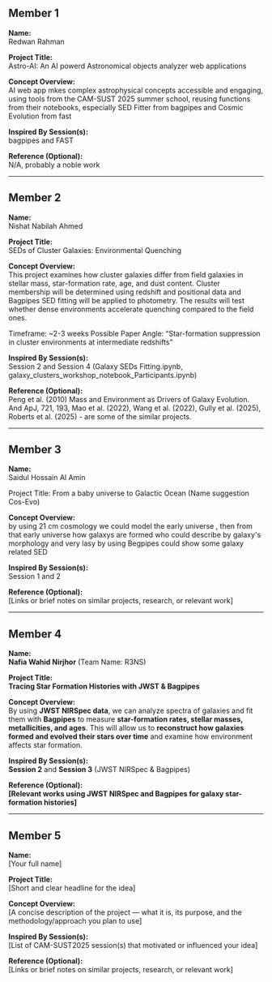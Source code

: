 ## Member 1  
**Name:**  
Redwan Rahman

**Project Title:**  
Astro-AI: An AI powerd Astronomical objects analyzer web applications

**Concept Overview:**  
AI web app mkes complex astrophysical concepts accessible and engaging, using tools from the CAM-SUST 2025 summer school, reusing functions from their notebooks, especially SED Fitter from bagpipes and Cosmic Evolution from fast

**Inspired By Session(s):**  
bagpipes and FAST

**Reference (Optional):**  
N/A, probably a noble work

---

## Member 2  
**Name:**  
Nishat Nabilah Ahmed

**Project Title:**  
SEDs of Cluster Galaxies: Environmental Quenching

**Concept Overview:**  
This project examines how cluster galaxies differ from field galaxies in stellar mass, star-formation rate, age, and dust content. Cluster membership will be determined using redshift and positional data and Bagpipes SED fitting will be applied to photometry. The results will test whether dense environments accelerate quenching compared to the field ones.

Timeframe: ~2-3 weeks
Possible Paper Angle: “Star-formation suppression in cluster environments at intermediate redshifts”

**Inspired By Session(s):**  
Session 2 and Session 4 (Galaxy SEDs Fitting.ipynb, galaxy_clusters_workshop_notebook_Participants.ipynb)

**Reference (Optional):**  
Peng et al. (2010) Mass and Environment as Drivers of Galaxy Evolution.
And ApJ, 721, 193, Mao et al. (2022), Wang et al. (2022), Gully et al. (2025), Roberts et al. (2025) - are some of the similar projects.

---

## Member 3  
**Name:**  
Saidul Hossain Al Amin 

Project Title:
From a baby universe to Galactic Ocean (Name suggestion Cos-Evo)

**Concept Overview:**  
by using 21 cm cosmology we could model the early universe , then from that early universe how galaxys are formed who could describe by galaxy's morphology and very lasy by using Begpipes could show some galaxy related SED

**Inspired By Session(s):**  
Session 1 and 2 

**Reference (Optional):**  
[Links or brief notes on similar projects, research, or relevant work]

---

## Member 4
**Name:**  
**Nafia Wahid Nirjhor** (Team Name: R3NS)

**Project Title:**  
**Tracing Star Formation Histories with JWST & Bagpipes**

**Concept Overview:**  
By using **JWST NIRSpec data**, we can analyze spectra of galaxies and fit them with **Bagpipes** to measure **star-formation rates, stellar masses, metallicities, and ages**. This will allow us to **reconstruct how galaxies formed and evolved their stars over time** and examine how environment affects star formation.

**Inspired By Session(s):**  
**Session 2** and **Session 3** (JWST NIRSpec & Bagpipes)

**Reference (Optional):**  
**[Relevant works using JWST NIRSpec and Bagpipes for galaxy star-formation histories]**

---

## Member 5  
**Name:**  
[Your full name]

**Project Title:**  
[Short and clear headline for the idea]

**Concept Overview:**  
[A concise description of the project — what it is, its purpose, and the methodology/approach you plan to use]

**Inspired By Session(s):**  
[List of CAM-SUST2025 session(s) that motivated or influenced your idea]

**Reference (Optional):**  
[Links or brief notes on similar projects, research, or relevant work]
